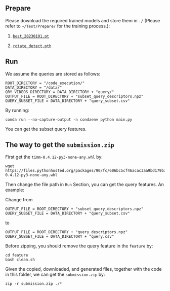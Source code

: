 ## Prepare

Please download the required trained models and store them in ```./``` (Please refer to `~/Test/Prepare/` for the training process.): 

1. [`best_20230101.pt`](https://drive.google.com/file/d/1N5B0nek4wYFeLj-KZJz0SUfAkpKoDNUV/view?usp=share_link)

2. [`rotate_detect.pth`](https://drive.google.com/file/d/1lQRvr8t_y3Pexb9PDzH6RzQDwXzOqVcc/view?usp=share_link)


## Run
We assume the queries are stored as follows:
```
ROOT_DIRECTORY = "/code_execution/"
DATA_DIRECTORY = "/data/"
QRY_VIDEOS_DIRECTORY = DATA_DIRECTORY + "query/"
OUTPUT_FILE = ROOT_DIRECTORY + "subset_query_descriptors.npz"
QUERY_SUBSET_FILE = DATA_DIRECTORY + "query_subset.csv"
```

By running:
```
conda run --no-capture-output -n condaenv python main.py
```
You can get the subset query features.

## The way to get the `submission.zip`

First get the ```timm-0.4.12-py3-none-any.whl``` by: 
```
wget https://files.pythonhosted.org/packages/90/fc/606bc5cf46acac3aa9bd179b3954433c026aaf88ea98d6b19f5d14c336da/timm-0.4.12-py3-none-any.whl
```

Then change the file path in `Run` Section, you can get the query features. An example:

Change from 

```
OUTPUT_FILE = ROOT_DIRECTORY + "subset_query_descriptors.npz"
QUERY_SUBSET_FILE = DATA_DIRECTORY + "query_subset.csv"
```
to 
```
OUTPUT_FILE = ROOT_DIRECTORY + "query_descriptors.npz"
QUERY_SUBSET_FILE = DATA_DIRECTORY + "query.csv"
```

Before zipping, you should remove the query feature in the `feature` by:
```
cd feature
bash clean.sh
```

Given the copied, downloaded, and generated files, together with the code in this folder, we can get the `submission.zip` by:

```
zip -r submission.zip ./*
```

